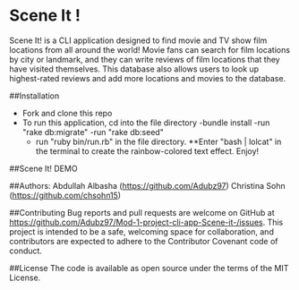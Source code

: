 
# Scene It !


Scene It! is a CLI application designed to find movie and TV show film locations from all around the world! Movie fans can search for film locations by city or landmark, and they can write reviews of film locations that they have visited themselves. This database also allows users to look up highest-rated reviews and add more locations and movies to the database. 


##Installation

- Fork and clone this repo
- To run this application, cd into the file directory
  -bundle install
  -run "rake db:migrate"
  -run "rake db:seed" 
  - run "ruby bin/run.rb" in the file directory.
**Enter "bash | lolcat" in the terminal to create the rainbow-colored text effect. Enjoy!

##Scene It! DEMO


##Authors: 
Abdullah Albasha (https://github.com/Adubz97)
Christina Sohn (https://github.com/chsohn15)

##Contributing
Bug reports and pull requests are welcome on GitHub at https://github.com/Adubz97/Mod-1-project-cli-app-Scene-it-/issues. This project is intended to be a safe, welcoming space for collaboration, and contributors are expected to adhere to the Contributor Covenant code of conduct.

##License 
The code is available as open source under the terms of the MIT License.
